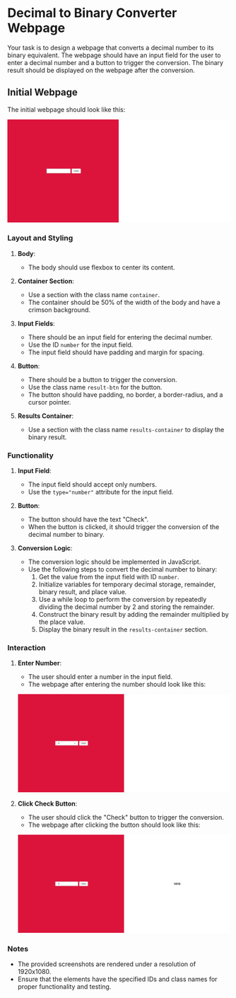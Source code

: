 
# Decimal to Binary Converter Webpage

Your task is to design a webpage that converts a decimal number to its binary equivalent. The webpage should have an input field for the user to enter a decimal number and a button to trigger the conversion. The binary result should be displayed on the webpage after the conversion.

## Initial Webpage

The initial webpage should look like this:

![initial webpage](./_images/origin.png)

### Layout and Styling

1. **Body**:
   - The body should use flexbox to center its content.
   
2. **Container Section**:
   - Use a section with the class name `container`.
   - The container should be 50% of the width of the body and have a crimson background.
   
     
   
3. **Input Fields**:
   - There should be an input field for entering the decimal number.
   - Use the ID `number` for the input field.
   - The input field should have padding and margin for spacing.
   
4. **Button**:
   - There should be a button to trigger the conversion.
   - Use the class name `result-btn` for the button.
   - The button should have padding, no border, a border-radius, and a cursor pointer.
   
5. **Results Container**:
   - Use a section with the class name `results-container` to display the binary result.

### Functionality

1. **Input Field**:
   - The input field should accept only numbers.
   - Use the `type="number"` attribute for the input field.

2. **Button**:
   - The button should have the text "Check".
   - When the button is clicked, it should trigger the conversion of the decimal number to binary.

3. **Conversion Logic**:
   - The conversion logic should be implemented in JavaScript.
   - Use the following steps to convert the decimal number to binary:
     1. Get the value from the input field with ID `number`.
     2. Initialize variables for temporary decimal storage, remainder, binary result, and place value.
     3. Use a while loop to perform the conversion by repeatedly dividing the decimal number by 2 and storing the remainder.
     4. Construct the binary result by adding the remainder multiplied by the place value.
     5. Display the binary result in the `results-container` section.

### Interaction

1. **Enter Number**:
   - The user should enter a number in the input field.
   - The webpage after entering the number should look like this:

   ![after entering number](./_images/after_enter_number.png)

2. **Click Check Button**:
   - The user should click the "Check" button to trigger the conversion.
   - The webpage after clicking the button should look like this:

   ![after clicking check button](./_images/after_click_check.png)

### Notes

- The provided screenshots are rendered under a resolution of 1920x1080.
- Ensure that the elements have the specified IDs and class names for proper functionality and testing.

